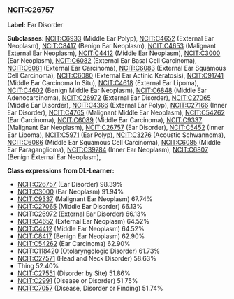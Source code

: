 
### [NCIT:C26757](http://purl.obolibrary.org/obo/NCIT_C26757)
**Label:** Ear Disorder

**Subclasses:** [NCIT:C6933](http://purl.obolibrary.org/obo/NCIT_C6933) (Middle Ear Polyp), [NCIT:C4652](http://purl.obolibrary.org/obo/NCIT_C4652) (External Ear Neoplasm), [NCIT:C8417](http://purl.obolibrary.org/obo/NCIT_C8417) (Benign Ear Neoplasm), [NCIT:C4653](http://purl.obolibrary.org/obo/NCIT_C4653) (Malignant External Ear Neoplasm), [NCIT:C4412](http://purl.obolibrary.org/obo/NCIT_C4412) (Middle Ear Neoplasm), [NCIT:C3000](http://purl.obolibrary.org/obo/NCIT_C3000) (Ear Neoplasm), [NCIT:C6082](http://purl.obolibrary.org/obo/NCIT_C6082) (External Ear Basal Cell Carcinoma), [NCIT:C6081](http://purl.obolibrary.org/obo/NCIT_C6081) (External Ear Carcinoma), [NCIT:C6083](http://purl.obolibrary.org/obo/NCIT_C6083) (External Ear Squamous Cell Carcinoma), [NCIT:C6080](http://purl.obolibrary.org/obo/NCIT_C6080) (External Ear Actinic Keratosis), [NCIT:C91741](http://purl.obolibrary.org/obo/NCIT_C91741) (Middle Ear Carcinoma In Situ), [NCIT:C4618](http://purl.obolibrary.org/obo/NCIT_C4618) (External Ear Lipoma), [NCIT:C4602](http://purl.obolibrary.org/obo/NCIT_C4602) (Benign Middle Ear Neoplasm), [NCIT:C6848](http://purl.obolibrary.org/obo/NCIT_C6848) (Middle Ear Adenocarcinoma), [NCIT:C26972](http://purl.obolibrary.org/obo/NCIT_C26972) (External Ear Disorder), [NCIT:C27065](http://purl.obolibrary.org/obo/NCIT_C27065) (Middle Ear Disorder), [NCIT:C4366](http://purl.obolibrary.org/obo/NCIT_C4366) (External Ear Polyp), [NCIT:C27166](http://purl.obolibrary.org/obo/NCIT_C27166) (Inner Ear Disorder), [NCIT:C4765](http://purl.obolibrary.org/obo/NCIT_C4765) (Malignant Middle Ear Neoplasm), [NCIT:C54262](http://purl.obolibrary.org/obo/NCIT_C54262) (Ear Carcinoma), [NCIT:C6089](http://purl.obolibrary.org/obo/NCIT_C6089) (Middle Ear Carcinoma), [NCIT:C9337](http://purl.obolibrary.org/obo/NCIT_C9337) (Malignant Ear Neoplasm), [NCIT:C26757](http://purl.obolibrary.org/obo/NCIT_C26757) (Ear Disorder), [NCIT:C5452](http://purl.obolibrary.org/obo/NCIT_C5452) (Inner Ear Lipoma), [NCIT:C5971](http://purl.obolibrary.org/obo/NCIT_C5971) (Ear Polyp), [NCIT:C3276](http://purl.obolibrary.org/obo/NCIT_C3276) (Acoustic Schwannoma), [NCIT:C6086](http://purl.obolibrary.org/obo/NCIT_C6086) (Middle Ear Squamous Cell Carcinoma), [NCIT:C6085](http://purl.obolibrary.org/obo/NCIT_C6085) (Middle Ear Paraganglioma), [NCIT:C39784](http://purl.obolibrary.org/obo/NCIT_C39784) (Inner Ear Neoplasm), [NCIT:C6807](http://purl.obolibrary.org/obo/NCIT_C6807) (Benign External Ear Neoplasm), 

**Class expressions from DL-Learner:**

- [NCIT:C26757](http://purl.obolibrary.org/obo/NCIT_C26757) (Ear Disorder) 98.39%
- [NCIT:C3000](http://purl.obolibrary.org/obo/NCIT_C3000) (Ear Neoplasm) 91.94%
- [NCIT:C9337](http://purl.obolibrary.org/obo/NCIT_C9337) (Malignant Ear Neoplasm) 67.74%
- [NCIT:C27065](http://purl.obolibrary.org/obo/NCIT_C27065) (Middle Ear Disorder) 66.13%
- [NCIT:C26972](http://purl.obolibrary.org/obo/NCIT_C26972) (External Ear Disorder) 66.13%
- [NCIT:C4652](http://purl.obolibrary.org/obo/NCIT_C4652) (External Ear Neoplasm) 64.52%
- [NCIT:C4412](http://purl.obolibrary.org/obo/NCIT_C4412) (Middle Ear Neoplasm) 64.52%
- [NCIT:C8417](http://purl.obolibrary.org/obo/NCIT_C8417) (Benign Ear Neoplasm) 62.90%
- [NCIT:C54262](http://purl.obolibrary.org/obo/NCIT_C54262) (Ear Carcinoma) 62.90%
- [NCIT:C118420](http://purl.obolibrary.org/obo/NCIT_C118420) (Otolaryngologic Disorder) 61.73%
- [NCIT:C27571](http://purl.obolibrary.org/obo/NCIT_C27571) (Head and Neck Disorder) 58.63%
- Thing 52.40%
- [NCIT:C27551](http://purl.obolibrary.org/obo/NCIT_C27551) (Disorder by Site) 51.86%
- [NCIT:C2991](http://purl.obolibrary.org/obo/NCIT_C2991) (Disease or Disorder) 51.75%
- [NCIT:C7057](http://purl.obolibrary.org/obo/NCIT_C7057) (Disease, Disorder or Finding) 51.74%



